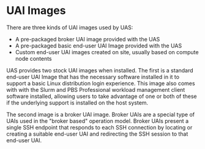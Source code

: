 # UAI Images

There are three kinds of UAI images used by UAS:

* A pre-packaged broker UAI image provided with the UAS
* A pre-packaged basic end-user UAI Image provided with the UAS
* Custom end-user UAI images created on site, usually based on compute node contents

UAS provides two stock UAI images when installed. The first is a standard end-user UAI Image that has the necessary software installed in it to support a basic Linux distribution login experience. This image also comes with with the Slurm and PBS Professional workload management client software installed, allowing users to take advantage of one or both of these if the underlying support is installed on the host system.

The second image is a broker UAI image. Broker UAIs are a special type of UAIs used in the "broker based" operation model. Broker UAIs present a single SSH endpoint that responds to each SSH connection by locating or creating a suitable end-user UAI and redirecting the SSH session to that end-user UAI.


